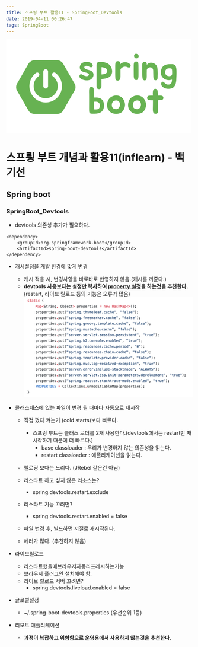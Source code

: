 ```yaml
---
title: 스프링 부트 활용11 - SpringBoot_Devtools
date: 2019-04-11 00:26:47
tags: SpringBoot
---
```

![springboot](images/springboot_logo.png)
# 스프릥 부트 개념과 활용11(inflearn) - 백기선 
## Spring boot

### SpringBoot_Devtools
- devtools 의존성 추가가 필요하다.
```
<dependency>
    <groupId>org.springframework.boot</groupId>
    <artifactId>spring-boot-devtools</artifactId>
</dependency>
```

- 캐시설정을 개발 환경에 맞게 변경
    - 캐시 적용 시, 변경사항을 바로바로 반영하지 않음.(캐시를 꺼준다.)
    - **devtools 사용보다는 설정만 복사하여 [property 설정](https://github.com/spring-projects/spring-boot/blob/v2.1.4.RELEASE/spring-boot-project/spring-boot-devtools/src/main/java/org/springframework/boot/devtools/env/DevToolsPropertyDefaultsPostProcessor.java)을 하는것을 추천한다.**
    (restart, 라이브 릴로드 등의 기능은 오류가 많음) 
    ![springboot](images/springboot/springboot11-1.png)
    
- 클래스패스에 있는 파일이 변경 될 때마다 자동으로 재시작
    - 직접 껐다 켜는거 (cold starts)보다 빠르다.
        - 스프링 부트는 클래스 로더를 2개 사용한다.(devtools에서는 restart만 재시작하기 때문에 더 빠르다.)
            - base classloader : 우리가 변경하지 않는 의존성을 읽는다.
            - restart classloader : 애플리케이션을 읽는다.
            
    - 릴로딩 보다는 느리다. (JRebel 같은건 아님)
    - 리스타트 하고 싶지 않은 리소스는? 
        - spring.devtools.restart.exclude
    - 리스타트 기능 끄려면? 
        - spring.devtools.restart.enabled = false
    - 파일 변경 후, 빌드하면 저절로 재시작된다.
    - 에러가 많다. (추천하지 않음)      

- 라이브릴로드
    - 리스타트했을때브라우저자동리프레시하는기능
    - 브라우저 플러그인 설치해야 함.
    - 라이브 릴로드 서버 끄려면? 
        - spring.devtools.liveload.enabled = false
- 글로벌설정
    - ~/.spring-boot-devtools.properties (우선순위 1등)

- 리모트 애플리케이션
    - **과정이 복잡하고 위험함으로 운영용에서 사용하지 않는것을 추천한다.**
    
 

